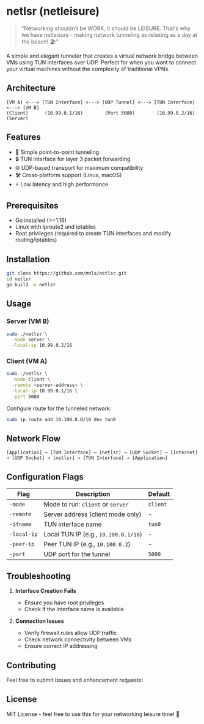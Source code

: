 # netlsr (netleisure)

> "Networking shouldn't be WORK, it should be LEISURE. That's why we have netleisure - making network tunneling as relaxing as a day at the beach! 🏖️"

A simple and elegant tunneler that creates a virtual network bridge between VMs using TUN interfaces over UDP. Perfect for when you want to connect your virtual machines without the complexity of traditional VPNs.

## Architecture

```
[VM A] <---> [TUN Interface] <---> [UDP Tunnel] <---> [TUN Interface] <---> [VM B]
(Client)      (10.99.0.1/16)        (Port 5000)        (10.99.0.2/16)      (Server)
```

## Features

- 🚀 Simple point-to-point tunneling
- 🔒 TUN interface for layer 3 packet forwarding
- 🌐 UDP-based transport for maximum compatibility
- 🛠️ Cross-platform support (Linux, macOS)
- ⚡ Low latency and high performance

## Prerequisites

- Go installed (>=1.16)
- Linux with iproute2 and iptables
- Root privileges (required to create TUN interfaces and modify routing/iptables)

## Installation

```bash
git clone https://github.com/mnlx/netlsr.git
cd netlsr
go build -o netlsr
```

## Usage

### Server (VM B)

```bash
sudo ./netlsr \
  -mode server \
  -local-ip 10.99.0.2/16 
```


### Client (VM A)

```bash
sudo ./netlsr \
  -mode client \
  -remote <server-address> \
  -local-ip 10.99.0.1/16 \
  -port 5000
```

Configure route for the tunneled network:

```bash
sudo ip route add 10.100.0.0/16 dev tun0
```

## Network Flow

```
[Application] → [TUN Interface] → [netlsr] → [UDP Socket] → [Internet] → [UDP Socket] → [netlsr] → [TUN Interface] → [Application]
```

## Configuration Flags

| Flag | Description | Default |
|------|-------------|---------|
| `-mode` | Mode to run: `client` or `server` | `client` |
| `-remote` | Server address (client mode only) | - |
| `-ifname` | TUN interface name | `tun0` |
| `-local-ip` | Local TUN IP (e.g., `10.100.0.1/16`) | - |
| `-peer-ip` | Peer TUN IP (e.g., `10.100.0.2`) | - |
| `-port` | UDP port for the tunnel | `5000` |

## Troubleshooting

1. **Interface Creation Fails**
   - Ensure you have root privileges
   - Check if the interface name is available

2. **Connection Issues**
   - Verify firewall rules allow UDP traffic
   - Check network connectivity between VMs
   - Ensure correct IP addressing

## Contributing

Feel free to submit issues and enhancement requests!

## License

MIT License - feel free to use this for your networking leisure time! 🎉 